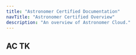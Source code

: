 ```yaml
---
title: "Astronomer Certified Documentation"
navTitle: "Astronomer Certified Overview"
description: "An overview of Astronomer Cloud."
---
```


## AC TK
